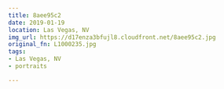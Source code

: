 ```yaml
---
title: 8aee95c2
date: 2019-01-19
location: Las Vegas, NV
img_url: https://d17enza3bfujl8.cloudfront.net/8aee95c2.jpg
original_fn: L1000235.jpg
tags:
- Las Vegas, NV
- portraits

---
```


